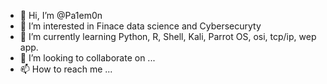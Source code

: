 - 👋 Hi, I’m @Pa1em0n
- 👀 I’m interested in Finace data science and Cybersecuryty
- 🌱 I’m currently learning Python, R, Shell, Kali, Parrot OS, osi, tcp/ip, wep app.
- 💞️ I’m looking to collaborate on ...
- 📫 How to reach me ...

<!---
Pa1em0n/Pa1em0n is a ✨ special ✨ repository because its `README.md` (this file) appears on your GitHub profile.
You can click the Preview link to take a look at your changes.
--->
